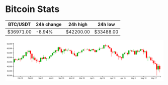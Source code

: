# Bitcoin Stats

BTC/USDT|24h change|24h high|24h low|
|---|---|---|---|
|$36971.00|-8.94%|$42200.00|$33488.00|

<img src="./chart.svg">
